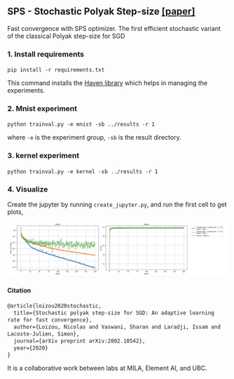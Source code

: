 ## SPS - Stochastic Polyak Step-size [[paper]](https://arxiv.org/pdf/2002.10542.pdf)

Fast convergence with SPS optimizer. The first efficient stochastic variant of the classical Polyak step-size for SGD

### 1. Install requirements

`pip install -r requirements.txt`

This command installs the [Haven library](https://github.com/ElementAI/haven) which helps in managing the experiments.

### 2. Mnist experiment

`python trainval.py -e mnist -sb ../results -r 1`

where `-e` is the experiment group, `-sb` is the result directory.

### 3. kernel experiment

`python trainval.py -e kernel -sb ../results -r 1`


### 4. Visualize

Create the jupyter by running `create_jupyter.py`, and run the first cell to get plots, 

![alt text](results/mnist.png)


#### Citation

```
@article{loizou2020stochastic,
  title={Stochastic polyak step-size for SGD: An adaptive learning rate for fast convergence},
  author={Loizou, Nicolas and Vaswani, Sharan and Laradji, Issam and Lacoste-Julien, Simon},
  journal={arXiv preprint arXiv:2002.10542},
  year={2020}
}
```

It is a collaborative work between labs at MILA, Element AI, and UBC.
